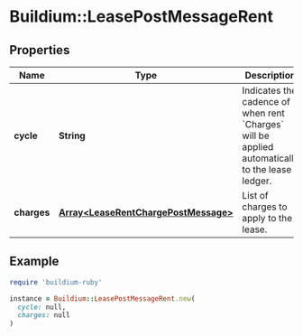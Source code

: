 # Buildium::LeasePostMessageRent

## Properties

| Name | Type | Description | Notes |
| ---- | ---- | ----------- | ----- |
| **cycle** | **String** | Indicates the cadence of when rent &#x60;Charges&#x60; will be applied automatically to the lease ledger. |  |
| **charges** | [**Array&lt;LeaseRentChargePostMessage&gt;**](LeaseRentChargePostMessage.md) | List of charges to apply to the lease. |  |

## Example

```ruby
require 'buildium-ruby'

instance = Buildium::LeasePostMessageRent.new(
  cycle: null,
  charges: null
)
```

